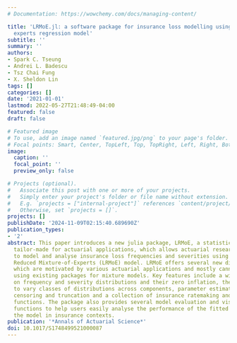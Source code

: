 ```yaml
---
# Documentation: https://wowchemy.com/docs/managing-content/

title: 'LRMoE.jl: a software package for insurance loss modelling using mixture of
  experts regression model'
subtitle: ''
summary: ''
authors:
- Spark C. Tseung
- Andrei L. Badescu
- Tsz Chai Fung
- X. Sheldon Lin
tags: []
categories: []
date: '2021-01-01'
lastmod: 2022-05-27T21:48:49-04:00
featured: false
draft: false

# Featured image
# To use, add an image named `featured.jpg/png` to your page's folder.
# Focal points: Smart, Center, TopLeft, Top, TopRight, Left, Right, BottomLeft, Bottom, BottomRight.
image:
  caption: ''
  focal_point: ''
  preview_only: false

# Projects (optional).
#   Associate this post with one or more of your projects.
#   Simply enter your project's folder or file name without extension.
#   E.g. `projects = ["internal-project"]` references `content/project/deep-learning/index.md`.
#   Otherwise, set `projects = []`.
projects: []
publishDate: '2024-11-09T02:15:40.689690Z'
publication_types:
- '2'
abstract: This paper introduces a new julia package, LRMoE, a statistical software
  tailor-made for actuarial applications, which allows actuarial researchers and practitioners
  to model and analyse insurance loss frequencies and severities using the Logit-weighted
  Reduced Mixture-of-Experts (LRMoE) model. LRMoE offers several new distinctive features
  which are motivated by various actuarial applications and mostly cannot be achieved
  using existing packages for mixture models. Key features include a wider coverage
  on frequency and severity distributions and their zero inflation, the flexibility
  to vary classes of distributions across components, parameter estimation under data
  censoring and truncation and a collection of insurance ratemaking and reserving
  functions. The package also provides several model evaluation and visualisation
  functions to help users easily analyse the performance of the fitted model and interpret
  the model in insurance contexts.
publication: '*Annals of Actuarial Science*'
doi: 10.1017/S1748499521000087
---
```

